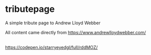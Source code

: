 # tributepage
A simple tribute page to Andrew Lloyd Webber <br/>

All content came directly from https://www.andrewlloydwebber.com/
<br/><br/>

https://codepen.io/starryeyedgl/full/rddMOZ/
